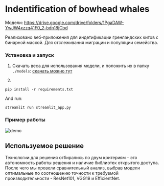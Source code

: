 # **Indentification of bowhead whales**

Модели: https://drive.google.com/drive/folders/1PgaDAW-YwJW4xzzq41F0_2-bdn18jCbd

Реализовано веб-приложения для индетификации гренландских китов с бинарной маской. Для отслеживания миграции и популяции семейства.

### **Установка и запуск**

1. Скачать веса для использования модели, и положить их в папку `./models`: [скачать можно тут](https://disk.yandex.com/d/lH17kkrYgv2-1w)

2.

```
pip install -r requirements.txt
```

And run:
```
streamlit run streamlit_app.py
```

### **Пример работы**

![demo](./resources/whales_demo.gif)


## **Используемое решение**

Технологии для решения отбирались по двум критериям - это автономность работы решения и наличие библиотек открытого доступа. 
После чего мы провели сравнительный анализ, выбрав модели оптимальные по соотношению точности к требуемой производительности - ResNet101, VGG19 и EfficientNet.
